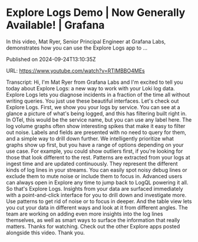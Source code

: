 # Explore Logs Demo | Now Generally Available! | Grafana

In this video, Mat Ryer, Senior Principal Engineer at Grafana Labs, demonstrates how you can use the Explore Logs app to ...

Published on 2024-09-24T13:10:35Z

URL: https://www.youtube.com/watch?v=RTlMBBO4MEs

Transcript: Hi, I'm Mat Ryer from Grafana Labs and I'm
excited to tell you today about Explore Logs: a new way to work
with your Loki log data. Explore Logs lets you diagnose incidents
in a fraction of the time all without writing queries. You just use
these beautiful interfaces. Let's check out Explore Logs. First,
we show you your logs by service. You can see at a glance a
picture of what's being logged, and this has filtering
built right in. In OTel, this would be the service name,
but you can use any label here. The log volume graphs often
show interesting spikes
that make it easy to filter out noise. Labels and fields are
presented with no need to query for them, and a simple way to drill down further. We intelligently prioritize
what graphs show up first, but you have a range of options
depending on your use case. For example, you could show outliers first, if you're looking for those
that look different to the rest. Patterns are extracted from your
logs at ingest time and are updated continuously. They represent the different
kinds of log lines in your streams. You can easily spot noisy debug lines
or exclude them to mute noise or include them to focus in. Advanced users can always open in
Explore any time to jump back to LogQL powering it all. So that's Explore Logs. Insights from your data are surfaced
immediately with a point-and-click interface for you to drill
down and investigate more. Use patterns to get rid of
noise or to focus in deeper. And the table view lets you cut your data
in different ways and look at it from different angles. The team are working on adding even more
insights into the log lines themselves, as well as smart ways to surface
the information that really matters. Thanks for watching. Check out the other Explore apps
posted alongside this video. Thank you.

